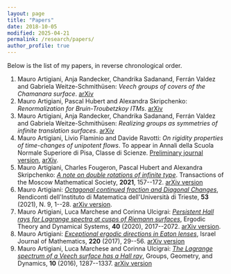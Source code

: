 ```yaml
---
layout: page
title: "Papers"
date: 2018-10-05
modified: 2025-04-21
permalink: /research/papers/
author_profile: true
---
```


Below is the list of my papers, in reverse chronological order.

1. Mauro Artigiani, Anja Randecker, Chandrika Sadanand, Ferrán Valdez and Gabriela Weitze-Schmithüsen: _Veech groups of covers of the Chamanara surface_. [arXiv](https://arxiv.org/abs/2504.00956)
1. Mauro Artigiani, Pascal Hubert and Alexandra Skripchenko: _Renormalization for Bruin-Troubetzkoy ITMs_. [arXiv](https://arxiv.org/abs/2412.07928)
1. Mauro Artigiani, Anja Randecker, Chandrika Sadanand, Ferrán Valdez and Gabriela Weitze-Schmithüsen: _Realizing groups as symmetries of infinite translation surfaces_. [arXiv](https://arxiv.org/abs/2311.00158)
1. Mauro Artigiani, Livio Flaminio and Davide Ravotti: _On rigidity properties of time-changes of unipotent flows_. To appear in Annali della Scuola Normale Superiore di Pisa, Classe di Scienze. [Preliminary journal version](https://journals.sns.it/index.php/annaliscienze/article/view/6481/1879), [arXiv](https://arxiv.org/abs/2209.01253).
1. Mauro Artigiani, Charles Fougeron, Pascal Hubert and Alexandra Skripchenko: [*A note on double rotations of infinite type*](https://doi.org/10.1090/mosc/311). Transactions of the Moscow Mathematical Society, **2021**, 157--172. [arXiv version](https://arxiv.org/abs/2102.11803)
1. Mauro Artigiani: [*Octagonal continued fraction and Diagonal Changes*](https://rendiconti.dmi.units.it/volumi/fa/009.pdf), Rendiconti dell'Instituto di Matematica dell'Università di Trieste, **53** (2021), N. 9, 1--28. [arXiv version](https://arxiv.org/abs/2010.04670).
1. Mauro Artigiani, Luca Marchese and Corinna Ulcigrai: [*Persistent Hall rays for Lagrange spectra at cusps of Riemann surfaces*](https://doi.org/10.1017/etds.2018.143), Ergodic Theory and Dynamical Systems, **40** (2020), 2017--2072. [arXiv version](https://arxiv.org/abs/1710.02042).
1. Mauro Artigiani: [*Exceptional ergodic directions in Eaton lenses*](https://doi.org/10.1007/s11856-017-1509-8), Israel Journal of Mathematics, **220** (2017), 29--56. [arXiv version](https://arxiv.org/abs/1503.02191)
1. Mauro Artigiani, Luca Marchese and Corinna Ulcigrai: [*The Lagrange spectrum of a Veech surface has a Hall ray*](https://doi.org/10.4171/GGD/384), Groups, Geometry, and Dynamics, **10** (2016), 1287--1337. [arXiv version](https://arxiv.org/abs/1409.7023)
